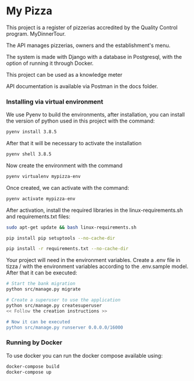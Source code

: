 # My Pizza

This project is a register of pizzerias accredited by the Quality Control program. MyDinnerTour.

The API manages pizzerias, owners and the establishment's menu.

The system is made with Django with a database in Postgresql, with the option of running it through Docker.

This project can be used as a knowledge meter

API documentation is available via Postman in the docs folder.

### Installing via virtual environment

We use Pyenv to build the environments, after installation, you can install the version of python used in this project with the command:

```bash
pyenv install 3.8.5
```

After that it will be necessary to activate the installation

```bash
pyenv shell 3.8.5
```

Now create the environment with the command

```bash
pyenv virtualenv mypizza-env
```

Once created, we can activate with the command:

```bash
pyenv activate mypizza-env
```

After activation, install the required libraries in the linux-requirements.sh and requirements.txt files:

```bash
sudo apt-get update && bash linux-requirements.sh

pip install pip setuptools --no-cache-dir

pip install -r requirements.txt --no-cache-dir
```

Your project will need in the environment variables. Create a .env file in tizza / with the environment variables according to the .env.sample model.
After that it can be executed:

```bash
# Start the bank migration
python src/manage.py migrate

# Create a superuser to use the application
python src/manage.py createsuperuser
<< Follow the creation instructions >>

# Now it can be executed
python src/manage.py runserver 0.0.0.0/16000

```

### Running by Docker

To use docker you can run the docker compose available using:

```bash
docker-compose build
docker-compose up
```

